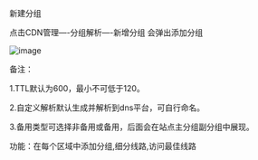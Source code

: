 新建分组

点击CDN管理—-分组解析—-新增分组 会弹出添加分组

![image](https://user-images.githubusercontent.com/90588289/135240143-a71d2021-4bf9-4852-8902-1b5b607ed6b5.png)

备注：

1.TTL默认为600，最小不可低于120。

2.自定义解析默认生成并解析到dns平台，可自行命名。

3.备用类型可选择非备用或备用，后面会在站点主分组副分组中展现。

功能：在每个区域中添加分组,细分线路,访问最佳线路
